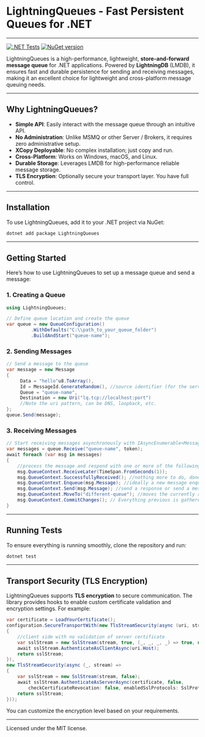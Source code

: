 # LightningQueues - Fast Persistent Queues for .NET

---

[![.NET Tests](https://github.com/LightningQueues/LightningQueues/workflows/.NET%20Tests/badge.svg)](https://github.com/LightningQueues/LightningQueues/actions)
[![NuGet version](https://img.shields.io/nuget/v/LightningQueues.svg)](https://www.nuget.org/packages/LightningQueues/)

LightningQueues is a high-performance, lightweight, **store-and-forward message queue** for .NET applications. Powered
by **LightningDB** (LMDB), it ensures fast and durable persistence for sending and receiving messages, making it an
excellent choice for lightweight and cross-platform message queuing needs.

---

## Why LightningQueues?

- **Simple API**: Easily interact with the message queue through an intuitive API.
- **No Administration**: Unlike MSMQ or other Server / Brokers, it requires zero administrative setup.
- **XCopy Deployable**: No complex installation; just copy and run.
- **Cross-Platform**: Works on Windows, macOS, and Linux.
- **Durable Storage**: Leverages LMDB for high-performance reliable message storage.
- **TLS Encryption**: Optionally secure your transport layer. You have full control.

---

## Installation

To use LightningQueues, add it to your .NET project via NuGet:

```bash
dotnet add package LightningQueues
```

---

## Getting Started

Here’s how to use LightningQueues to set up a message queue and send a message:

### 1. Creating a Queue

```csharp
using LightningQueues;

// Define queue location and create the queue
var queue = new QueueConfiguration()
         .WithDefaults("C:\\path_to_your_queue_folder")
         .BuildAndStart("queue-name");
```

### 2. Sending Messages

```csharp
// Send a message to the queue
var message = new Message
{
     Data = "hello"u8.ToArray(),
     Id = MessageId.GenerateRandom(), //source identifier (for the server instance) + message identifier
     Queue = "queue-name",
     Destination = new Uri("lq.tcp://localhost:port")
     //Note the uri pattern, can be DNS, loopback, etc.
};
queue.Send(message);
```

### 3. Receiving Messages

```csharp
// Start receiving messages asynchronously with IAsyncEnumerable<MessageContext>
var messages = queue.Receive("queue-name", token);
await foreach (var msg in messages)
{
    //process the message and respond with one or more of the following
    msg.QueueContext.ReceiveLater(TimeSpan.FromSeconds(1));
    msg.QueueContext.SuccessfullyReceived(); //nothing more to do, done processing
    msg.QueueContext.Enqueue(msg.Message); //ideally a new message enqueued to the queue name on the msg
    msg.QueueContext.Send(msg.Message); //send a response or send a message to another uri;
    msg.QueueContext.MoveTo("different-queue"); //moves the currently received message to a different queue
    msg.QueueContext.CommitChanges(); // Everything previous is gathered in memory and committed in one transaction with LightningDB
}
```

---

## Running Tests

To ensure everything is running smoothly, clone the repository and run:

```bash
dotnet test
```

---

## Transport Security (TLS Encryption)

LightningQueues supports **TLS encryption** to secure communication. The library provides hooks to enable custom
certificate validation and encryption settings. For example:

```csharp
var certificate = LoadYourCertificate();
configuration.SecureTransportWith(new TlsStreamSecurity(async (uri, stream) =>
{
    //client side with no validation of server certificate
    var sslStream = new SslStream(stream, true, (_, _, _, _) => true, null);
    await sslStream.AuthenticateAsClientAsync(uri.Host);
    return sslStream;
}),
new TlsStreamSecurity(async (_, stream) =>
{
    var sslStream = new SslStream(stream, false);
    await sslStream.AuthenticateAsServerAsync(certificate, false,
        checkCertificateRevocation: false, enabledSslProtocols: SslProtocols.Tls12);
    return sslStream;
}));
```

You can customize the encryption level based on your requirements.

---

Licensed under the MIT license.  